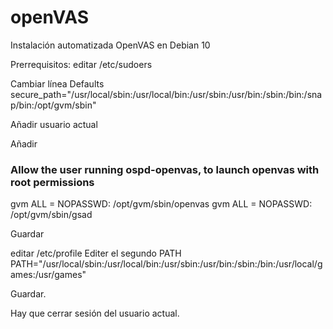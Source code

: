 # openVAS
Instalación automatizada OpenVAS en Debian 10

Prerrequisitos:
editar /etc/sudoers

Cambiar línea
Defaults        secure_path="/usr/local/sbin:/usr/local/bin:/usr/sbin:/usr/bin:/sbin:/bin:/snap/bin:/opt/gvm/sbin"

Añadir usuario actual

Añadir 
### Allow the user running ospd-openvas, to launch openvas with root permissions
gvm ALL = NOPASSWD: /opt/gvm/sbin/openvas
gvm ALL = NOPASSWD: /opt/gvm/sbin/gsad

Guardar



editar /etc/profile
Editer el segundo PATH
PATH="/usr/local/sbin:/usr/local/bin:/usr/sbin:/usr/bin:/sbin:/bin:/usr/local/games:/usr/games"

Guardar.

Hay que cerrar sesión del usuario actual.
